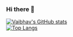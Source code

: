 ### Hi there 👋


[![Vaibhav's GitHub stats](https://github-readme-stats.vercel.app/api?username=Vs153698)](https://github.com/vs153698) <br/>
[![Top Langs](https://github-readme-stats.vercel.app/api/top-langs/?username=Vs153698)](https://github.com/Vs153698) <br/>


